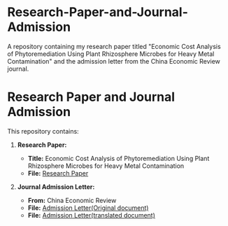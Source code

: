 # Research-Paper-and-Journal-Admission
A repository containing my research paper titled "Economic Cost Analysis of Phytoremediation Using Plant Rhizosphere Microbes for Heavy Metal Contamination" and the admission letter from the China Economic Review journal.

# Research Paper and Journal Admission

This repository contains:

1. **Research Paper:**  
   - **Title:** Economic Cost Analysis of Phytoremediation Using Plant Rhizosphere Microbes for Heavy Metal Contamination  
   - **File:** [Research Paper](path/to/your/research-paper.pdf)

2. **Journal Admission Letter:**  
   - **From:** China Economic Review  
   - **File:** [Admission Letter(Original document)](path/to/your/admission-letter.pdf)
   - **File:** [Admission Letter(translated document)](path/to/your/research-paper.pdf)
